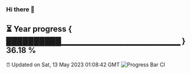 ### Hi there 👋
⏳ Year progress { ██████████▁▁▁▁▁▁▁▁▁▁▁▁▁▁▁▁▁▁▁▁ } 36.18 %
---
⏰ Updated on Sat, 13 May 2023 01:08:42 GMT
![Progress Bar CI](https://github.com/liununu/liununu/workflows/Progress%20Bar%20CI/badge.svg)
